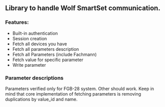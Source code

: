 ## Library to handle Wolf SmartSet communication.

### Features:
- Built-in authentication
- Session creation
- Fetch all devices you have
- Fetch all parameters description
- Fetch all Parameters (include Fachmann)
- Fetch value for specific parameter
- Write parameter

### Parameter descriptions
Parameters verified only for FGB-28 system.
Other should work.
Keep in mind that core implementation of fetching parameters is removing duplications by value_id and name.

